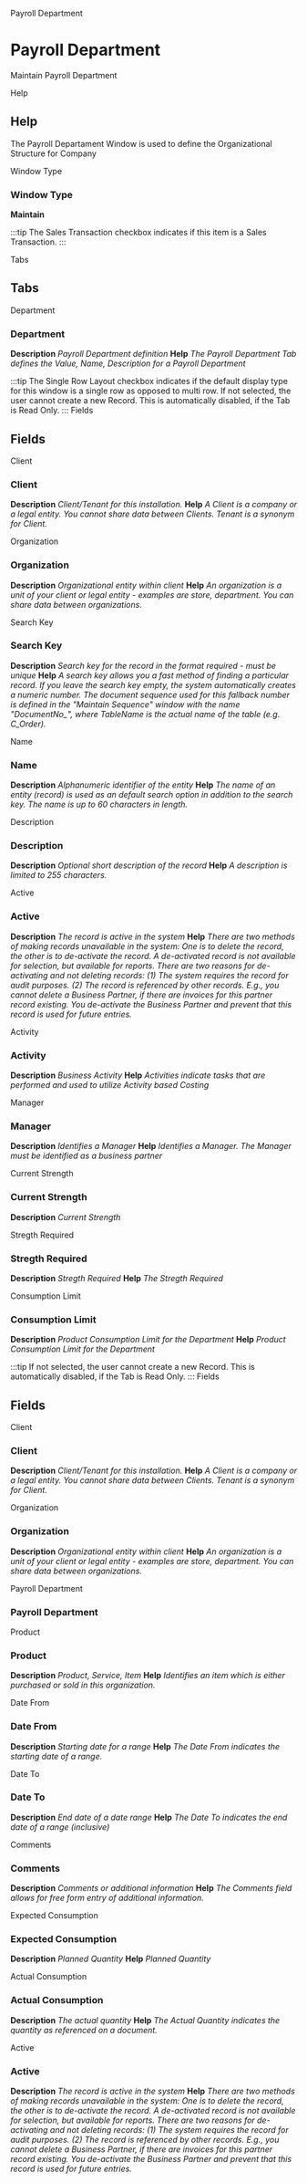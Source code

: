 
Payroll Department
# Payroll Department


Maintain Payroll Department

Help
## Help

The Payroll Departament Window is used to define the Organizational Structure for Company

Window Type
### Window Type

**Maintain**

:::tip
The Sales Transaction checkbox indicates if this item is a Sales Transaction.
:::

Tabs
## Tabs


Department
### Department

**Description**
 *Payroll Department definition*
**Help**
 *The Payroll Department Tab defines the Value,  Name, Description for a Payroll Department*

:::tip
The Single Row Layout checkbox indicates if the default display type for this window is a single row as opposed to multi row.
If not selected, the user cannot create a new Record.  This is automatically disabled, if the Tab is Read Only.
:::
Fields
## Fields


Client
### Client

**Description**
 *Client/Tenant for this installation.*
**Help**
 *A Client is a company or a legal entity. You cannot share data between Clients. Tenant is a synonym for Client.*

Organization
### Organization

**Description**
 *Organizational entity within client*
**Help**
 *An organization is a unit of your client or legal entity - examples are store, department. You can share data between organizations.*

Search Key
### Search Key

**Description**
 *Search key for the record in the format required - must be unique*
**Help**
 *A search key allows you a fast method of finding a particular record.
If you leave the search key empty, the system automatically creates a numeric number.  The document sequence used for this fallback number is defined in the "Maintain Sequence" window with the name "DocumentNo_<TableName>", where TableName is the actual name of the table (e.g. C_Order).*

Name
### Name

**Description**
 *Alphanumeric identifier of the entity*
**Help**
 *The name of an entity (record) is used as an default search option in addition to the search key. The name is up to 60 characters in length.*

Description
### Description

**Description**
 *Optional short description of the record*
**Help**
 *A description is limited to 255 characters.*

Active
### Active

**Description**
 *The record is active in the system*
**Help**
 *There are two methods of making records unavailable in the system: One is to delete the record, the other is to de-activate the record. A de-activated record is not available for selection, but available for reports.
There are two reasons for de-activating and not deleting records:
(1) The system requires the record for audit purposes.
(2) The record is referenced by other records. E.g., you cannot delete a Business Partner, if there are invoices for this partner record existing. You de-activate the Business Partner and prevent that this record is used for future entries.*

Activity
### Activity

**Description**
 *Business Activity*
**Help**
 *Activities indicate tasks that are performed and used to utilize Activity based Costing*

Manager
### Manager

**Description**
 *Identifies a Manager*
**Help**
 *Identifies a Manager. The Manager must be identified as a business partner*

Current Strength
### Current Strength

**Description**
 *Current Strength*

Stregth Required
### Stregth Required

**Description**
 *Stregth Required*
**Help**
 *The Stregth Required*

Consumption Limit
### Consumption Limit

**Description**
 *Product Consumption Limit for the Department*
**Help**
 *Product Consumption Limit for the Department*

:::tip
If not selected, the user cannot create a new Record.  This is automatically disabled, if the Tab is Read Only.
:::
Fields
## Fields


Client
### Client

**Description**
 *Client/Tenant for this installation.*
**Help**
 *A Client is a company or a legal entity. You cannot share data between Clients. Tenant is a synonym for Client.*

Organization
### Organization

**Description**
 *Organizational entity within client*
**Help**
 *An organization is a unit of your client or legal entity - examples are store, department. You can share data between organizations.*

Payroll Department
### Payroll Department


Product
### Product

**Description**
 *Product, Service, Item*
**Help**
 *Identifies an item which is either purchased or sold in this organization.*

Date From
### Date From

**Description**
 *Starting date for a range*
**Help**
 *The Date From indicates the starting date of a range.*

Date To
### Date To

**Description**
 *End date of a date range*
**Help**
 *The Date To indicates the end date of a range (inclusive)*

Comments
### Comments

**Description**
 *Comments or additional information*
**Help**
 *The Comments field allows for free form entry of additional information.*

Expected Consumption
### Expected Consumption

**Description**
 *Planned Quantity*
**Help**
 *Planned Quantity*

Actual Consumption
### Actual Consumption

**Description**
 *The actual quantity*
**Help**
 *The Actual Quantity indicates the quantity as referenced on a document.*

Active
### Active

**Description**
 *The record is active in the system*
**Help**
 *There are two methods of making records unavailable in the system: One is to delete the record, the other is to de-activate the record. A de-activated record is not available for selection, but available for reports.
There are two reasons for de-activating and not deleting records:
(1) The system requires the record for audit purposes.
(2) The record is referenced by other records. E.g., you cannot delete a Business Partner, if there are invoices for this partner record existing. You de-activate the Business Partner and prevent that this record is used for future entries.*
